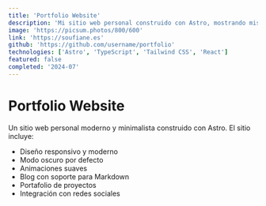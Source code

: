 ```yaml
---
title: 'Portfolio Website'
description: 'Mi sitio web personal construido con Astro, mostrando mis proyectos y experiencias en desarrollo web.'
image: 'https://picsum.photos/800/600'
link: 'https://soufiane.es'
github: 'https://github.com/username/portfolio'
technologies: ['Astro', 'TypeScript', 'Tailwind CSS', 'React']
featured: false
completed: '2024-07'
---
```


# Portfolio Website

Un sitio web personal moderno y minimalista construido con Astro. El sitio incluye:

- Diseño responsivo y moderno
- Modo oscuro por defecto
- Animaciones suaves
- Blog con soporte para Markdown
- Portafolio de proyectos
- Integración con redes sociales 